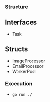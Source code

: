 ### Structure

## Interfaces
 
- Task

## Structs

- ImageProcessor
- EmailProcessor
- WorkerPool

### Excecution

- `go run ./`